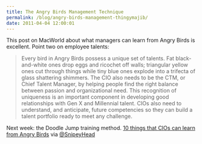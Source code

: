 ```yaml
---
title: The Angry Birds Management Technique
permalink: /blog/angry-birds-management-thingymajib/
date: 2011-04-04 12:00:01
---
```


This post on MacWorld about what managers can learn from Angry Birds is excellent. Point two on employee talents: 

> Every bird in Angry Birds possess a unique set of talents. Fat black-and-white ones drop eggs and ricochet off walls; triangular yellow ones cut through things while tiny blue ones explode into a trifecta of glass shattering shimmers. The CIO also needs to be the CTM, or Chief Talent Manager, by helping people find the right balance between passion and organizational need. This recognition of uniqueness is an important component in developing good relationships with Gen X and Millennial talent. CIOs also need to understand, and anticipate, future competencies so they can build a talent portfolio ready to meet any challenge.

Next week: the Doodle Jump training method. [10 things that CIOs can learn from Angry Birds](http://www.macworld.com/article/158965/2011-04-angry_birds_for_cios.html) via [@SnipeyHead](http://twitter.com/snipeyhead)